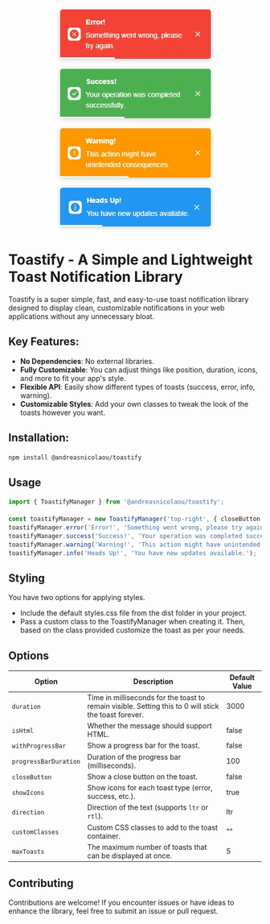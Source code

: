 <p align="center">
  <img src="tostify.jpg" alt="Logo">
</p>

# Toastify - A Simple and Lightweight Toast Notification Library

Toastify is a super simple, fast, and easy-to-use toast notification library designed to display clean, customizable notifications in your web applications without any unnecessary bloat.

## Key Features:

- **No Dependencies**: No external libraries.
- **Fully Customizable**: You can adjust things like position, duration, icons, and more to fit your app's style.
- **Flexible API**: Easily show different types of toasts (success, error, info, warning).
- **Customizable Styles**: Add your own classes to tweak the look of the toasts however you want.

## Installation:

```sh
npm install @andreasnicolaou/toastify
```

## Usage

```typescript
import { ToastifyManager } from '@andreasnicolaou/toastify';

const toastifyManager = new ToastifyManager('top-right', { closeButton: true, withProgressBar: true });
toastifyManager.error('Error!', 'Something went wrong, please try again.');
toastifyManager.success('Success!', 'Your operation was completed successfully.');
toastifyManager.warning('Warning!', 'This action might have unintended consequences.');
toastifyManager.info('Heads Up!', 'You have new updates available.');
```

## Styling

You have two options for applying styles. 
- Include the default styles.css file from the dist folder in your project.
- Pass a custom class to the ToastifyManager when creating it. Then, based on the class provided customize the toast as per your needs.

## Options

| Option                | Description                                                 | Default Value |
| --------------------- | ----------------------------------------------------------- | ------------- |
| `duration`            | Time in milliseconds for the toast to remain visible. Setting this to 0 will stick the toast forever.       | 3000          |
| `isHtml`              | Whether the message should support HTML.                    | false         |
| `withProgressBar`     | Show a progress bar for the toast.                          | false         |
| `progressBarDuration` | Duration of the progress bar (milliseconds).                | 100           |
| `closeButton`         | Show a close button on the toast.                           | false         |
| `showIcons`           | Show icons for each toast type (error, success, etc.).      | true          |
| `direction`           | Direction of the text (supports `ltr` or `rtl`).            | ltr           |
| `customClasses`       | Custom CSS classes to add to the toast container.           | ""            |
| `maxToasts`           | The maximum number of toasts that can be displayed at once. | 5             |


## Contributing

Contributions are welcome! If you encounter issues or have ideas to enhance the library, feel free to submit an issue or pull request.
